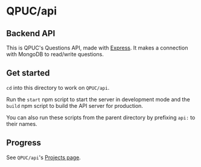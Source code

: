 # QPUC/api
## Backend API 
This is QPUC's Questions API, made with [Express](https://expressjs.com/). It makes a connection with MongoDB to read/write questions.

## Get started
`cd` into this directory to work on `QPUC/api`.

Run the `start` npm script to start the server in development mode and the `build` npm script to build the API server for production.

You can also run these scripts from the parent directory by prefixing `api:` to their names.

## Progress
See `QPUC/api`'s [Projects page](https://github.com/hickatheworlds/QPUC/projects/1).